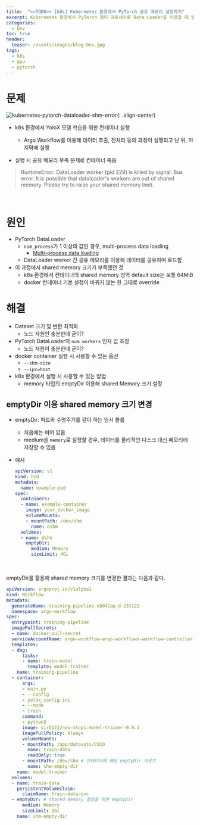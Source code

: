 ```yaml
---
title:  "<<TODO>> [k8s] Kubernetes 환경에서 PyTorch 공유 메모리 설정하기"
excerpt: Kubernetes 환경에서 PyTorch 멀티 프로세스로 Data Loader를 이용할 때 발생할 수 있는 문제 
categories:
  - Dev
toc: true
header:
  teaser: /assets/images/blog-Dev.jpg
tags:
  - k8s
  - gpu
  - pytorch
---
```




# 문제





![kubernetes-pytorch-dataloader-shm-error]({{site.url}}/assets/images/kubernetes-pytorch-dataloader-shm-error.png){: .align-center}

- k8s 환경에서 YoloX 모델 학습을 위한 컨테이너 실행
  - Argo Workflow를 이용해 데이터 추출, 전처리 등의 과정이 실행되고 난 뒤, 마지막에 실행

- 실행 시 공유 메모리 부족 문제로 컨테이너 죽음

> RuntimeError: DataLoader worker (pid 229) is killed by signal: Bus error. It is possible that dataloader's workers are out of shared memory. Please try to raise your shared memory limit.



<br>



# 원인



- PyTorch DataLoader
  - `num_process`가 1 이상의 값인 경우, multi-process data loading
    - [Multi-process data loading](https://pytorch.org/docs/stable/data.html#multi-process-data-loading)
  - DataLoader worker 간 공유 메모리를 이용해 데이터를 공유하며 로드함
- 이 과정에서 shared memory 크기가 부족했던 것
  - k8s 환경에서 컨테이너의 shared memory 영역 default size는 보통 64MiB
  - docker 컨테이너 기본 설정이 바뀌지 않는 한 그대로 override



# 해결



- Dataset 크기 및 변환 최적화
  - 노드 자원인 충분한데 굳이?
- PyTorch DataLoader의 `num_workers` 인자 값 조정
  - 노드 자원이 충분한데 굳이?
- docker container 실행 시 사용할 수 있는 옵션
  - `--shm-size`
  - `--ipc=host`
- k8s 환경에서 실행 시 사용할 수 있는 방법
  - memory 타입의 emptyDir 이용해 shared Memory 크기 설정



## emptyDir 이용 shared memory 크기 변경

- emptyDir: 파드와 수명주기를 같이 하는 임시 볼륨

  - 처음에는 비어 있음
  - medium을 `memory`로 설정할 경우, 데이터를 물리적인 디스크 대신 메모리에 저장할 수 있음

- 예시

  ```yaml
  apiVersion: v1
  kind: Pod
  metadata:
    name: example-pod
  spec:
    containers:
    - name: example-container
      image: your_docker_image
      volumeMounts:
      - mountPath: /dev/shm
        name: dshm
    volumes:
    - name: dshm
      emptyDir:
        medium: Memory
        sizeLimit: 4Gi
  
  ```

  

<br>



emptyDir를 활용해 shared memory 크기를 변경한 결과는 다음과 같다.

```yaml
apiVersion: argoproj.io/v1alpha1
kind: Workflow
metadata:
  generateName: training-pipeline-eb042ap-d-231122-
  namespace: argo-workflow
spec:
  entrypoint: training-pipeline
  imagePullSecrets:
  - name: docker-pull-secret
  serviceAccountName: argo-workflow-argo-workflows-workflow-controller
  templates:
  - dag:
      tasks:
      - name: train-model
        template: model-trainer
    name: training-pipeline
  - container:
      args:
      - main.py
      - --config
      - yolox_config.ini
      - --mode
      - train
      command:
      - python3
      image: sir0123/neo-mlops:model-trainer-0.0.1
      imagePullPolicy: Always
      volumeMounts:
      - mountPath: /app/datasets/COCO
        name: train-data
        readOnly: true
      - mountPath: /dev/shm # 컨테이너에 해당 emptyDir 마운트
        name: shm-empty-dir
    name: model-trainer
  volumes:
  - name: train-data
    persistentVolumeClaim:
      claimName: train-data-pvc
  - emptyDir: # shared memory 설정을 위한 emptyDir
      medium: Memory
      sizeLimit: 2Gi
    name: shm-empty-dir
```

